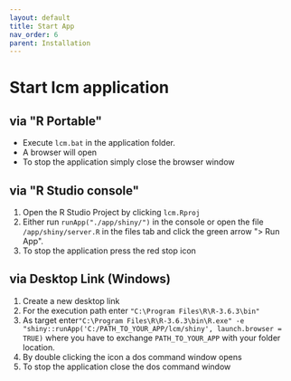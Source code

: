 ```yaml
---
layout: default
title: Start App
nav_order: 6
parent: Installation
---
```


# Start lcm application
## via "R Portable"
- Execute `lcm.bat` in the application folder.
- A browser will open
- To stop the application simply close the browser window

## via "R Studio console"
1. Open the R Studio Project by clicking `lcm.Rproj`
1. Either run `runApp("./app/shiny/")` in the console or open the file `/app/shiny/server.R` in the files tab and click the green arrow "> Run App".
1. To stop the application press the red stop icon

## via Desktop Link (Windows)
1. Create a new desktop link
1. For the execution path enter `"C:\Program Files\R\R-3.6.3\bin"`
1. As target enter`"C:\Program Files\R\R-3.6.3\bin\R.exe" -e "shiny::runApp('C:/PATH_TO_YOUR_APP/lcm/shiny', launch.browser = TRUE)` where you have to exchange `PATH_TO_YOUR_APP` with your folder location.
1. By double clicking the icon a dos command window opens
1. To stop the application close the dos command window